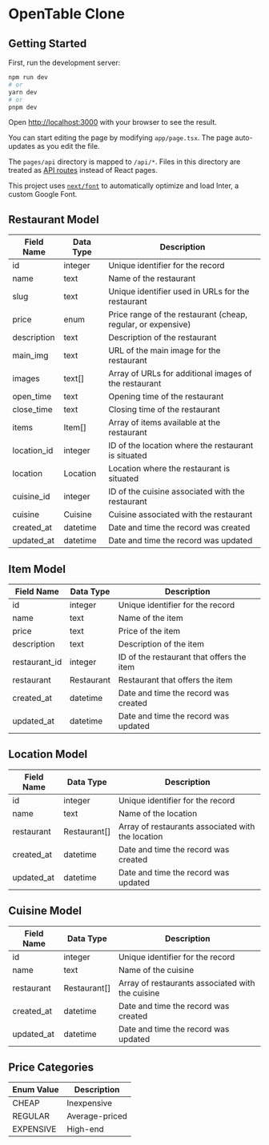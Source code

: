 # OpenTable Clone
## Getting Started

First, run the development server:

```bash
npm run dev
# or
yarn dev
# or
pnpm dev
```

Open [http://localhost:3000](http://localhost:3000) with your browser to see the result.

You can start editing the page by modifying `app/page.tsx`. The page auto-updates as you edit the file.

The `pages/api` directory is mapped to `/api/*`. Files in this directory are treated as [API routes](https://nextjs.org/docs/api-routes/introduction) instead of React pages.

This project uses [`next/font`](https://nextjs.org/docs/basic-features/font-optimization) to automatically optimize and load Inter, a custom Google Font.


## Restaurant Model
| Field Name   | Data Type  | Description                                                |
|--------------|------------|------------------------------------------------------------|
| id           | integer    | Unique identifier for the record                           |
| name         | text       | Name of the restaurant                                      |
| slug         | text       | Unique identifier used in URLs for the restaurant           |
| price        | enum       | Price range of the restaurant (cheap, regular, or expensive)|
| description  | text       | Description of the restaurant                               |
| main_img     | text       | URL of the main image for the restaurant                    |
| images       | text[]     | Array of URLs for additional images of the restaurant       |
| open_time    | text       | Opening time of the restaurant                              |
| close_time   | text       | Closing time of the restaurant                              |
| items        | Item[]     | Array of items available at the restaurant                  |
| location_id  | integer    | ID of the location where the restaurant is situated         |
| location     | Location   | Location where the restaurant is situated                   |
| cuisine_id   | integer    | ID of the cuisine associated with the restaurant            |
| cuisine      | Cuisine    | Cuisine associated with the restaurant                       |
| created_at   | datetime   | Date and time the record was created                        |
| updated_at   | datetime   | Date and time the record was updated                        |

## Item Model

| Field Name    | Data Type | Description                                               |
|---------------|-----------|-----------------------------------------------------------|
| id            | integer   | Unique identifier for the record                          |
| name          | text      | Name of the item                                          |
| price         | text      | Price of the item                                         |
| description   | text      | Description of the item                                    |
| restaurant_id | integer   | ID of the restaurant that offers the item                  |
| restaurant    | Restaurant| Restaurant that offers the item                            |
| created_at    | datetime  | Date and time the record was created                       |
| updated_at    | datetime  | Date and time the record was updated                       |

## Location Model

| Field Name   | Data Type | Description                           |
|--------------|-----------|---------------------------------------|
| id           | integer   | Unique identifier for the record      |
| name         | text      | Name of the location                   |
| restaurant   | Restaurant[] | Array of restaurants associated with the location |
| created_at   | datetime  | Date and time the record was created  |
| updated_at   | datetime  | Date and time the record was updated  |

## Cuisine Model


| Field Name   | Data Type | Description                           |
|--------------|-----------|---------------------------------------|
| id           | integer   | Unique identifier for the record      |
| name         | text      | Name of the cuisine                    |
| restaurant   | Restaurant[] | Array of restaurants associated with the cuisine |
| created_at   | datetime  | Date and time the record was created  |
| updated_at   | datetime  | Date and time the record was updated  |

## Price Categories

| Enum Value | Description       |
|------------|-------------------|
| CHEAP      | Inexpensive       |
| REGULAR    | Average-priced    |
| EXPENSIVE  | High-end          |

